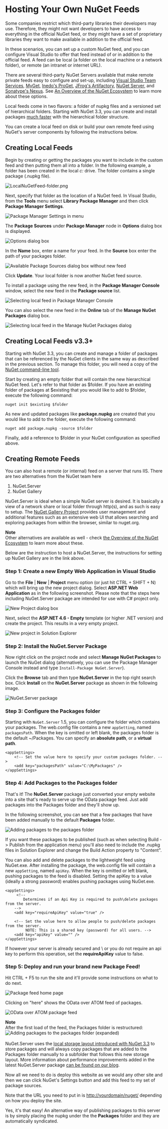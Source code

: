 # Hosting Your Own NuGet Feeds

Some companies restrict which third-party libraries their developers may use.
Therefore, they might not want developers to have access to everything in the official
NuGet feed, or they might have a set of proprietary libraries they want to make available
in addition to the official feed.

In these scenarios, you can set up a custom NuGet feed, and you can configure
Visual Studio to offer that feed instead of or in addition to the official feed.
A feed can be local (a folder on the local machine or a network folder), or remote
(an intranet or internet URL).

There are several third-party NuGet Servers available that make remote private feeds easy
to configure and set-up, including [Visual Studio Team Services](https://marketplace.visualstudio.com/items?itemName=ms.feed),
[MyGet](http://myget.org), 
[Inedo's ProGet](http://inedo.com/proget), 
[JFrog's Artifactory](http://www.jfrog.com/home/v_artifactorypro_overview),
[NuGet Server](http://nugetserver.net/), and 
[Sonatype's Nexus](http://www.sonatype.org/nexus/). See
[An Overview of the NuGet Ecosystem](/Contribute/Ecosystem) to learn more about these 
options. 

Local feeds come in two flavors: a folder of nupkg files and a versioned set of hierarchical folders.  Starting with NuGet 3.3, you can create and install packages [much faster](http://blog.nuget.org/20150922/Accelerate-Package-Source.html) with the hierarchical folder structure.

You can create a local feed on disk or build your own remote feed using NuGet's 
server components by following the instructions below.


## Creating Local Feeds

Begin by creating or getting the packages you want to include in the custom feed
and then putting them all into a folder. In the following example, a folder has
been created in the local *c:* drive.
The folder contains a single package (.nupkg file).

![LocalNuGetFeed-folder.png](/images/create/LocalNuGetFeed-folder.png)

Next, specify that folder as the location of a NuGet feed. In Visual Studio,
from the **Tools** menu select **Library Package Manager** and then click
**Package Manager Settings**.

![Package Manager Settings in menu](/images/create/Package-Manager-Settings-in-menu.png)

The **Package Sources** under **Package Manager** node in **Options** dialog box is displayed.

![Options dialog box](/images/create/Package-Sources.png)

In the **Name** box, enter a name for your feed.
In the **Source** box enter the path of your packages folder.

![Available Package Sources dialog box without new feed](/images/create/Package-Sources-With-Custom-Feed.png)

Click **Update**. Your local folder is now another NuGet feed source.

To install a package using the new feed, in the **Package Manager Console** window,
select the new feed in the **Package source** list.

![Selecting local feed in Package Manager Console](/images/create/Selecting-local-feed-in-Package-Manager-Console.png)

You can also select the new feed in the **Online** tab of the
**Manage NuGet Packages** dialog box.

![Selecting local feed in the Manage NuGet Packages dialog](/images/create/Selecting-local-feed-in-Add-Library-Package-Reference.png)

## Creating Local Feeds v3.3+

Starting with NuGet 3.3, you can create and manage a folder of packages that can be referenced by the NuGet clients in the same way as described in the previous section.  To manage this folder, you will need a copy of the [NuGet command-line tool](http://dist.nuget.org/index.html).

Start by creating an empty folder that will contain the new hierarchical NuGet feed.  Let's refer to that folder as $folder.  If you have an existing folder of packages at $existing that you would like to add to $folder, execute the following command:

`nuget init $existing $folder`

As new and updated packages like **package.nupkg** are created that you would like to add to the folder, execute the following command:

`nuget add package.nupkg -source $folder`

Finally, add a reference to $folder in your NuGet configuration as specified above.

## Creating Remote Feeds

You can also host a remote (or internal) feed on a server that runs IIS. There are two alternatives from the NuGet team here

1. NuGet.Server
2. NuGet Gallery

NuGet.Server is ideal when a simple NuGet server is desired. It is basically a view of a network share or local folder through http(s), and as such is easy to setup. The <a href="https://github.com/NuGet/NuGetGallery/wiki/Hosting-the-NuGet-Gallery-Locally-in-IIS">NuGet Gallery Project</a> provides user management and additional features such as an extensive web UI that allows searching and exploring packages from within the browser, similar to nuget.org.

<p class="info">
<strong>Note</strong><br />Other alternatives are available as well - check <a href="/Contribute/Ecosystem">the Overview of the NuGet Ecosystem</a> to learn more about these. 
</p> 

Below are the instruction to host a NuGet.Server, the instructions for setting up NuGet Gallery are in the link above.

### Step 1: Create a new Empty Web Application in Visual Studio

Go to the **File** | **New** | **Project** menu option (or just hit CTRL + SHIFT + N)
which will bring up the new project dialog. Select **ASP.NET Web Application** as in the following screenshot. Please note that the steps here including NuGet.Server package are intended for use with C# project only.

![New Project dialog box](/images/create/New-Project-dialog-box.png)

Next, select the **ASP.NET 4.6 - Empty** template (or higher .NET version) and create the project. This results in a very empty project.

![New project in Solution Explorer](/images/create/New-project-in-Solution-Explorer.png)

### Step 2: Install the NuGet.Server Package

Now right click on the project node and select **Manage NuGet Packages** to launch
the NuGet dialog (alternatively, you can use the Package Manager Console instead and
type `Install-Package NuGet.Server`).

Click the **Browse** tab and then type **NuGet.Server** in the top right search box.
Click **Install** on the **NuGet.Server** package as shown in the following image.

![NuGet.Server package](/images/create/NuGet.Server-package.png)

### Step 3: Configure the Packages folder

Starting with `NuGet.Server` 1.5, you can configure the folder which contains your packages. The web.config file contains a new `appSetting`, named `packagesPath`. When the key is omitted or left blank, the packages folder is the default ~/Packages. You can specify an **absolute path**, or a **virtual path**.

    <appSettings>
        <!-- Set the value here to specify your custom packages folder. -->
        <add key="packagesPath" value="C:\MyPackages" />
    </appSettings>


### Step 4: Add Packages to the Packages folder

That's it! The **NuGet.Server** package just converted your empty website into a site that's ready to serve up the OData package feed. Just add packages into the Packages folder and they'll show up.

In the following screenshot, you can see that a few packages that have been added manually to the default **Packages**
folder.  

![Adding packages to the packages folder](/images/create/Adding-packages-to-the-packages-folder.png)

<p class="info">If you want these packages to be published (such as when selecting Build -> Publish from
the application menu) you'll also need to include the .nupkg files in Solution Explorer
and change the Build Action property to "Content".</p>

You can also add and delete packages to the lightweight feed using 
NuGet.exe. After installing the package, the web.config file will contain a new `appSetting`, named 
`apiKey`. When the key is omitted or left blank, pushing packages to the feed is disabled. Setting the 
apiKey to a value (ideally a strong password) enables pushing packages using NuGet.exe.

    <appSettings>
         <!--
            Determines if an Api Key is required to push\delete packages from the server. 
        -->
        <add key="requireApiKey" value="true" />

        <!-- Set the value here to allow people to push/delete packages from the server.
             NOTE: This is a shared key (password) for all users. -->
        <add key="apiKey" value="" />
    </appSettings>

If however your server is already secured and \ or you do not require an api key to perform this operation, 
set the **requireApiKey** value to false.

### Step 5: Deploy and run your brand new Package Feed!

Hit CTRL + F5 to run the site and it'll provide some instructions on what to do next.

![Package feed home page](/images/create/Package-feed-home-page.png)

Clicking on "here" shows the OData over ATOM feed of packages.

![OData over ATOM package feed](/images/create/OData-over-ATOM-package-feed.png)

<p class="info">
<strong>Note</strong><br />After the first load of the feed, the Packages folder is restructured:<br />
<img src="/images/create/Adding-packages-to-the-packages-folder-expanded.png" title="Adding packages to the packages folder (expanded)" /><br /><br />
NuGet.Server uses the <a href="http://blog.nuget.org/20151118/nuget-3.3.html#folder-based-repository-commands">local storage layout introduced with NuGet 3.3</a> to store packages and will always copy packages that are added to the Packages folder manually to a subfolder that follows this new storage layout. More information about performance improvements added in the latest NuGet.Server package <a href="http://blog.nuget.org/20160113/Accelerate-your-NuGet.Server.html">can be found on our blog</a>.
</p> 

Now all we need to do is deploy this website as we would any other site and then
we can click NuGet's Settings button and add this feed to my set of package sources.

Note that the URL you need to put in is <a href="http://yourdomain/nuget/">http://yourdomain/nuget/</a> depending on how you deploy the site.

Yes, it's that easy! An alternative way of publishing packages to this server is by simply placing the nupkg under the 
the **Packages** folder and they are automatically syndicated.